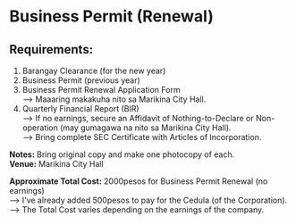 # Business Permit (Renewal)
## Requirements:
1) Barangay Clearance (for the new year)
2) Business Permit (previous year)
3) Business Permit Renewal Application Form<br>
--> Maaaring makakuha nito sa Marikina City Hall.
4) Quarterly Financial Report (BIR)<br>
--> If no earnings, secure an Affidavit of Nothing-to-Declare or Non-operation (may gumagawa na nito sa Marikina City Hall).<br>
--> Bring complete SEC Certificate with Articles of Incorporation.

<b>Notes:</b> Bring original copy and make one photocopy of each.<br>
<b>Venue:</b> Marikina City Hall

<b>Approximate Total Cost:</b> 2000pesos for Business Permit Renewal (no earnings)<br>
--> I've already added 500pesos to pay for the Cedula (of the Corporation).<br>
--> The Total Cost varies depending on the earnings of the company.

